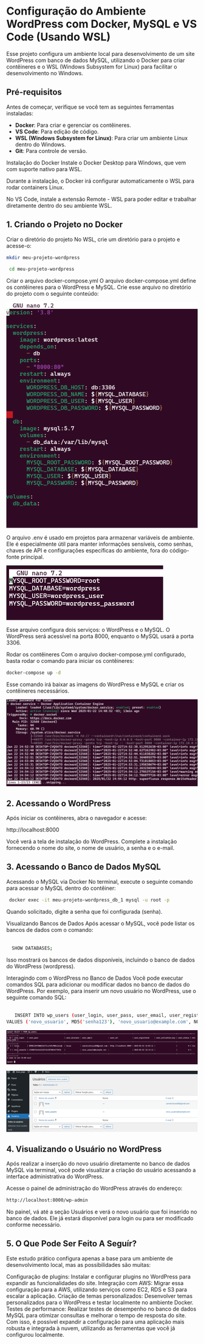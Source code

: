 # Configuração do Ambiente WordPress com Docker, MySQL e VS Code (Usando WSL)

Esse projeto configura um ambiente local para desenvolvimento de um site WordPress com banco de dados MySQL, utilizando o Docker para criar contêineres e o WSL (Windows Subsystem for Linux) para facilitar o desenvolvimento no Windows.

## Pré-requisitos

Antes de começar, verifique se você tem as seguintes ferramentas instaladas:

- **Docker**: Para criar e gerenciar os contêineres.
- **VS Code**: Para edição de código.
- **WSL (Windows Subsystem for Linux)**: Para criar um ambiente Linux dentro do Windows.
- **Git**: Para controle de versão.


Instalação do Docker
Instale o Docker Desktop para Windows, que vem com suporte nativo para WSL.

Durante a instalação, o Docker irá configurar automaticamente o WSL para rodar containers Linux.

No VS Code, instale a extensão Remote - WSL para poder editar e trabalhar diretamente dentro do seu ambiente WSL.


## 1. Criando o Projeto no Docker


Criar o diretório do projeto
No WSL, crie um diretório para o projeto e acesse-o:



   ```bash
   mkdir meu-projeto-wordpress
   ```

 ```bash
  cd meu-projeto-wordpress
   ```



Criar o arquivo docker-compose.yml
O arquivo docker-compose.yml define os contêineres para o WordPress e MySQL. Crie esse arquivo no diretório do projeto com o seguinte conteúdo:


![Arquivo docker-compose.yml](img/imagem-arquivo-docker-compose.png)

O arquivo .env é usado em projetos para armazenar variáveis de ambiente. Ele é especialmente útil para manter informações sensíveis, como senhas, chaves de API e configurações específicas do ambiente, fora do código-fonte principal.

![Arquivo .env](img/imagem-env.png)


Esse arquivo configura dois serviços: o WordPress e o MySQL. O WordPress será acessível na porta 8000, enquanto o MySQL usará a porta 3306.

Rodar os contêineres
Com o arquivo docker-compose.yml configurado, basta rodar o comando para iniciar os contêineres:


   ```bash
  docker-compose up -d
   ```

Esse comando irá baixar as imagens do WordPress e MySQL e criar os contêineres necessários.

![Arquivo docker-ativo](img/imagem-docker-ativo.png)

## 2. Acessando o WordPress
Após iniciar os contêineres, abra o navegador e acesse:



http://localhost:8000


Você verá a tela de instalação do WordPress. Complete a instalação fornecendo o nome do site, o nome de usuário, a senha e o e-mail.

## 3. Acessando o Banco de Dados MySQL
Acessando o MySQL via Docker
No terminal, execute o seguinte comando para acessar o MySQL dentro do contêiner:

   ```bash
    docker exec -it meu-projeto-wordpress_db_1 mysql -u root -p
   ```



Quando solicitado, digite a senha que foi configurada (senha).

Visualizando Bancos de Dados
Após acessar o MySQL, você pode listar os bancos de dados com o comando:

  ```bash
   
    SHOW DATABASES;
   ```

Isso mostrará os bancos de dados disponíveis, incluindo o banco de dados do WordPress (wordpress).

Interagindo com o WordPress no Banco de Dados
Você pode executar comandos SQL para adicionar ou modificar dados no banco de dados do WordPress. Por exemplo, para inserir um novo usuário no WordPress, use o seguinte comando SQL:

 ```bash
   
    INSERT INTO wp_users (user_login, user_pass, user_email, user_registered)
VALUES ('novo_usuario', MD5('senha123'), 'novo_usuario@example.com', NOW());
   ```
![Arquivo db](img/imagem-novo-usuario.png)



![imagem wordpress](img/imagem-worpress-usuario.png)



## 4. Visualizando o Usuário no WordPress
Após realizar a inserção do novo usuário diretamente no banco de dados MySQL via terminal, você pode visualizar a criação do usuário acessando a interface administrativa do WordPress.

Acesse o painel de administração do WordPress através do endereço:
```bash
http://localhost:8000/wp-admin

```
No painel, vá até a seção Usuários e verá o novo usuário que foi inserido no banco de dados. Ele já estará disponível para login ou para ser modificado conforme necessário.



## 5. O Que Pode Ser Feito A Seguír?
Este estudo prático configura apenas a base para um ambiente de desenvolvimento local, mas as possibilidades são muitas:

Configuração de plugins: Instalar e configurar plugins no WordPress para expandir as funcionalidades do site.
Integração com AWS: Migrar essa configuração para a AWS, utilizando serviços como EC2, RDS e S3 para escalar a aplicação.
Criação de temas personalizados: Desenvolver temas personalizados para o WordPress e testar localmente no ambiente Docker.
Testes de performance: Realizar testes de desempenho no banco de dados MySQL para otimizar consultas e melhorar o tempo de resposta do site.
Com isso, é possível expandir a configuração para uma aplicação mais robusta e integrada à nuvem, utilizando as ferramentas que você já configurou localmente.


















